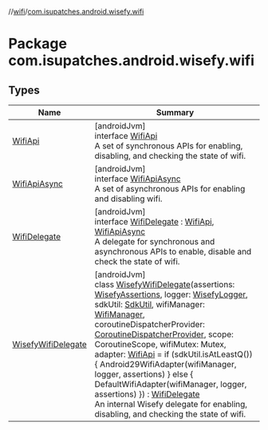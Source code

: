 //[wifi](../../index.md)/[com.isupatches.android.wisefy.wifi](index.md)

# Package com.isupatches.android.wisefy.wifi

## Types

| Name | Summary |
|---|---|
| [WifiApi](-wifi-api/index.md) | [androidJvm]<br>interface [WifiApi](-wifi-api/index.md)<br>A set of synchronous APIs for enabling, disabling, and checking the state of wifi. |
| [WifiApiAsync](-wifi-api-async/index.md) | [androidJvm]<br>interface [WifiApiAsync](-wifi-api-async/index.md)<br>A set of asynchronous APIs for enabling and disabling wifi. |
| [WifiDelegate](-wifi-delegate/index.md) | [androidJvm]<br>interface [WifiDelegate](-wifi-delegate/index.md) : [WifiApi](-wifi-api/index.md), [WifiApiAsync](-wifi-api-async/index.md)<br>A delegate for synchronous and asynchronous APIs to enable, disable and check the state of wifi. |
| [WisefyWifiDelegate](-wisefy-wifi-delegate/index.md) | [androidJvm]<br>class [WisefyWifiDelegate](-wisefy-wifi-delegate/index.md)(assertions: [WisefyAssertions](../../../core/core/com.isupatches.android.wisefy.core.assertions/-wisefy-assertions/index.md), logger: [WisefyLogger](../../../core/core/com.isupatches.android.wisefy.core.logging/-wisefy-logger/index.md), sdkUtil: [SdkUtil](../../../core/core/com.isupatches.android.wisefy.core.util/-sdk-util/index.md), wifiManager: [WifiManager](https://developer.android.com/reference/kotlin/android/net/wifi/WifiManager.html), coroutineDispatcherProvider: [CoroutineDispatcherProvider](../../../core/core/com.isupatches.android.wisefy.core.coroutines/-coroutine-dispatcher-provider/index.md), scope: CoroutineScope, wifiMutex: Mutex, adapter: [WifiApi](-wifi-api/index.md) = if (sdkUtil.isAtLeastQ()) {         Android29WifiAdapter(wifiManager, logger, assertions)     } else {         DefaultWifiAdapter(wifiManager, logger, assertions)     }) : [WifiDelegate](-wifi-delegate/index.md)<br>An internal Wisefy delegate for enabling, disabling, and checking the state of wifi. |
